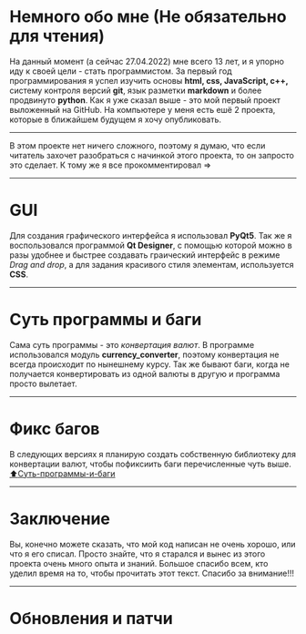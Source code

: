 # Немного обо мне (Не обязательно для чтения)
На данный момент (а сейчас 27.04.2022) мне всего 13 лет, и я упорно иду к своей цели - стать программистом. За первый год программирования я успел изучить основы __html, css, JavaScript, c++,__ систему контроля версий __git__, язык разметки __markdown__ и более продвинуто __python__. Как я уже сказал выше - это мой первый проект выложенный на GitHub. На компьютере у меня есть ешё 2 проекта, которые в ближайшем будущем я хочу опубликовать.
____
В этом проекте нет ничего сложного, поэтому я думаю, что если читатель захочет разобраться с начинкой этого проекта, то он запросто это сделает. К тому же я все прокомментировал =>
____
# GUI
Для создания графического интерфейса я использовал __PyQt5__. Так же я воспользовался программой __Qt Designer__, с помощью которой можно в разы удобнее и быстрее создавать граический интерфейс в режиме _Drag and drop_, а для задания красивого стиля элементам, используется __CSS__.
____
# Суть программы и баги
Сама суть программы - это _конвертация валют_. В программе использовался модуль __currency_converter__, поэтому конвертация не всегда происходит по нынешнему курсу. Так же бывают баги, когда не получается конвертировать из одной валюты в другую и программа просто вылетает.
____
# Фикс багов
В следующих версиях я планирую создать собственную библиотеку для конвертации валют, чтобы пофиксиить баги перечисленные чуть выше.
[:arrow_up:Суть-программы-и-баги](#суть-программы-и-баги)
____
# Заключение
Вы, конечно можете сказать, что мой код написан не очень хорошо, или что я его списал. Просто знайте, что я старался и вынес из этого проекта очень много опыта и знаний. Большое спасибо всем, кто уделил время на то, чтобы прочитать этот текст. Спасибо за внимание!!!
____
# Обновления и патчи